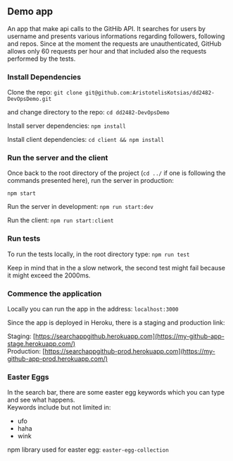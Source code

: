 ## Demo app

An app that make api calls to the GitHib API. It searches for users by username and presents various informations regarding followers, following and repos. Since at the moment the requests are unauthenticated, GitHub allows only 60 requests per hour and that included also the requests performed by the tests.

### Install Dependencies

Clone the repo: 
`git clone git@github.com:AristotelisKotsias/dd2482-DevOpsDemo.git`

and change directory to the repo:  `cd dd2482-DevOpsDemo`

Install server dependencies: `npm install`

Install client dependencies: `cd client && npm install`

### Run the server and the client

Once back to the root directory of the project (`cd ../` if one is following the commands presented here), run the server in production:

`npm start`

Run the server in development: `npm run start:dev`

Run the client: `npm run start:client`

### Run tests

To run the tests locally, in the root directory type: `npm run test`

Keep in mind that in the a slow network, the second test might fail because it might exceed the 2000ms.

### Commence the application

Locally you can run the app in the address: `localhost:3000`

Since the app is deployed in Heroku, there is a staging and production link:

Staging:        [https://searchappgithub.herokuapp.com](https://my-github-app-stage.herokuapp.com/)  
Production:     [https://searchappgithub-prod.herokuapp.com](https://my-github-app-prod.herokuapp.com/)

### Easter Eggs

In the search bar, there are some easter egg keywords which you can type and see what happens.  
Keywords include but not limited in: 
- ufo
- haha
- wink

npm library used for easter egg: `easter-egg-collection` 
